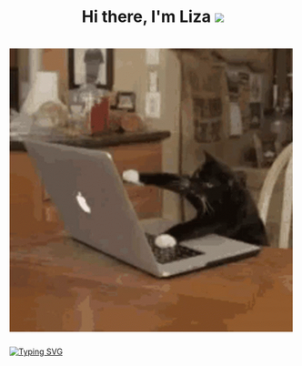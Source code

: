 <h1 align="center">Hi there, I'm Liza</a> 
<img src="https://github.com/blackcater/blackcater/raw/main/images/Hi.gif" height="32"/></h1>


#  ![](https://github.com/LizaBereza/BerezaLiza/blob/main/hi.gif) 


[![Typing SVG](https://readme-typing-svg.herokuapp.com?color=%2336BCF7&lines=Как+же+трудно+быть+программистом)](https://git.io/typing-svg)
